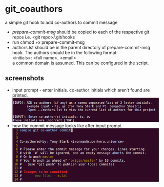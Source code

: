 # git_coauthors
a simple git hook to add co-authors to commit message

* _prepare-commit-msg_ should be copied to each of the respective git repos i.e. \<git repo\>/.git/hooks
* run chmod +x prepare-commit-msg
* authors.lst should be in the parent directory of prepare-commit-msg hook. The authors should be in the following format:  
  \<initials\>: \<full name\>, \<email\>  
  a common domain is assumed. This can be configured in the script.

## screenshots
* input prompt - enter initials. co-author initials which aren't found are printed.
![coauthor_input](coauthor_input.png)
* how the commit message looks like after input prompt
![commit_msg](commit_msg.png)
